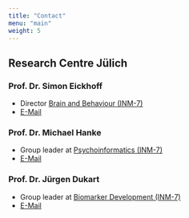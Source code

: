 ```yaml
---
title: "Contact"
menu: "main"
weight: 5
---
```



## Research Centre Jülich


### Prof. Dr. Simon Eickhoff
- Director [Brain and Behaviour (INM-7)](https://www.fz-juelich.de/en/inm/inm-7)
- [E-Mail](mailto:s.eickhoff&commat;fz-juelich&period;de)

### Prof. Dr. Michael Hanke
- Group leader at [Psychoinformatics (INM-7)](https://www.fz-juelich.de/en/inm/inm-7/research-groups/psychoinformatics)
- [E-Mail](mailto:m.hanke&commat;fz-juelich&period;de)

### Prof. Dr. Jürgen Dukart
- Group leader at [Biomarker Development (INM-7)](https://www.fz-juelich.de/en/inm/inm-7/research-groups/biomarker-development)
- [E-Mail](mailto:j.dukart&commat;fz-juelich&period;de)
